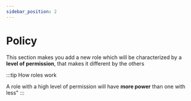 ```yaml
---
sidebar_position: 2
---
```


# Policy
This section makes you add a new role which will be characterized by a **level of permission**, that makes it different by the others

:::tip How roles work

 A role with a high level of permission will have **more power** than one with less"
:::